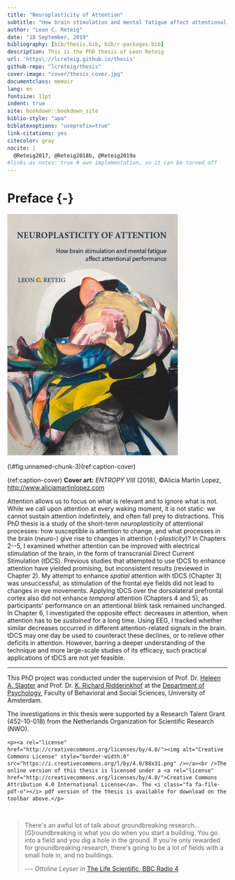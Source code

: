 ```yaml
--- 
title: "Neuroplasticity of Attention"
subtitle: "How brain stimulation and mental fatigue affect attentional performance"
author: "Leon C. Reteig"
date: "18 September, 2019"
bibliography: [bib/thesis.bib, bib/r-packages.bib]
description: This is the PhD thesis of Leon Reteig
url: 'https\://lcreteig.github.io/thesis'
github-repo: "lcreteig/thesis"
cover-image: "cover/thesis_cover.jpg"
documentclass: memoir
lang: en
fontsize: 11pt
indent: true
site: bookdown::bookdown_site
biblio-style: "apa"
biblatexoptions: "useprefix=true"
link-citations: yes
citecolor: gray
nocite: |
  @Reteig2017, @Reteig2018b, @Reteig2019a
#links-as-notes: true # own implementation, so it can be turned off
---
```





# Preface {-}

<div class="figure">
<img src="cover/thesis_cover.jpg" alt="(ref:caption-cover)" width="390px" height="550px" />
<p class="caption">(\#fig:unnamed-chunk-3)(ref:caption-cover)</p>
</div>

(ref:caption-cover) __Cover art:__ _ENTROPY VIII_ (2018), &copy;Alicia Martin Lopez, <http://www.aliciamartinlopez.com>

Attention allows us to focus on what is relevant and to ignore what is not. While we call upon attention at every waking moment, it is not static: we cannot sustain attention indefinitely, and often fall prey to distractions. This PhD thesis is a study of the short-term _neuroplasticity_ of attentional processes: how susceptible is attention to change, and what processes in the brain (_neuro_-) give rise to changes in attention (-_plasticity_)? In Chapters 2--5, I examined whether attention can be improved with electrical stimulation of the brain, in the form of transcranial Direct Current Stimulation (tDCS). Previous studies that attempted to use tDCS to enhance attention have yielded promising, but inconsistent results (reviewed in Chapter 2). My attempt to enhance _spatial_ attention with tDCS (Chapter 3) was unsuccessful, as stimulation of the frontal eye fields did not lead to changes in eye movements. Applying tDCS over the dorsolateral prefrontal cortex also did not enhance _temporal_ attention (Chapters 4 and 5), as participants' performance on an attentional blink task remained unchanged. In Chapter 6, I investigated the opposite effect: decreases in attention, when attention has to be _sustained_ for a long time. Using EEG, I tracked whether similar decreases occurred in different attention-related signals in the brain. tDCS may one day be used to counteract these declines, or to relieve other deficits in attention. However, barring a deeper understanding of the technique and more large-scale studies of its efficacy, such practical applications of tDCS are not yet feasible.

---

This PhD project was conducted under the supervision of Prof. Dr. [Heleen A. Slagter](https://www.heleenslagter.com/) and Prof. Dr. [K. Richard Ridderinkhof](https://www.uva.nl/en/profile/r/i/k.r.ridderinkhof/k.r.ridderinkhof.html) at the [Department of Psychology](https://psyres.uva.nl/), Faculty of Behavioral and Social Sciences, University of Amsterdam.

The investigations in this thesis were supported by a Research Talent Grant (452-10-018) from the Netherlands Organization for Scientific Research (NWO).

```{=html}
<p><a rel="license" href="http://creativecommons.org/licenses/by/4.0/"><img alt="Creative Commons License" style="border-width:0" src="https://i.creativecommons.org/l/by/4.0/88x31.png" /></a><br />The online version of this thesis is licensed under a <a rel="license" href="http://creativecommons.org/licenses/by/4.0/">Creative Commons Attribution 4.0 International License</a>. The <i class="fa fa-file-pdf-o"></i> pdf version of the thesis is available for download on the toolbar above.</p>
```

<br>

> There's an awful lot of talk about groundbreaking research... [G]roundbreaking is what you do when you start a building. You go into a field and you dig a hole in the ground. If you're only rewarded for groundbreaking research, there's going to be a lot of fields with a small hole in, and no buildings.
>
> --- _Ottoline Leyser_ in [The Life Scientific, BBC Radio 4](https://www.bbc.co.uk/programmes/b08q5wxx)
